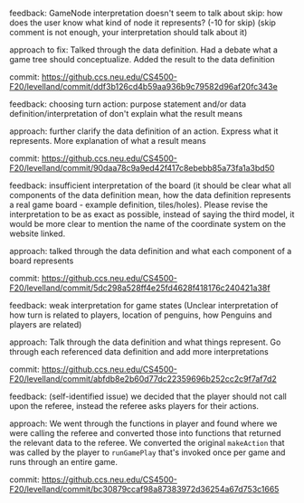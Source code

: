 feedback: GameNode interpretation doesn't seem to talk about skip: how does the user know what kind of node it represents? (-10 for skip) (skip comment is not enough, your interpretation should talk about it)

approach to fix: Talked through the data definition. Had a debate what a game tree should conceptualize. Added the result to the data definition

commit: https://github.ccs.neu.edu/CS4500-F20/levelland/commit/ddf3b126cd4b59aa936b9c79582d96af20fc343e

feedback: choosing turn action: purpose statement and/or data definition/interpretation of <Action> don't explain what the result means

approach: further clarify the data definition of an action. Express what it represents. More explanation of what a result means

commit: https://github.ccs.neu.edu/CS4500-F20/levelland/commit/90daa78c9a9ed42f417c8ebebb85a73fa1a3bd50

feedback: insufficient interpretation of the board (it should be clear what all components of the data definition mean, how the data definition represents a real game board - example definition, tiles/holes). Please revise the interpretation to be as exact as possible, instead of saying the third model, it would be more clear to mention the name of the coordinate system on the website linked.

approach: talked through the data definition and what each component of a board represents

commit: https://github.ccs.neu.edu/CS4500-F20/levelland/commit/5dc298a528ff4e25fd4628f418176c240421a38f

feedback: weak interpretation for game states (Unclear interpretation of how turn is related to players, location of penguins, how Penguins and players are related)

approach: Talk through the data definition and what things represent. Go through each referenced data definition and add more interpretations

commit: https://github.ccs.neu.edu/CS4500-F20/levelland/commit/abfdb8e2b60d77dc22359696b252cc2c9f7af7d2

feedback: (self-identified issue) we decided that the player should not call upon the referee, instead the referee asks players for their actions.

approach: We went through the functions in player and found where we were calling the referee and converted those into functions that returned
the relevant data to the referee. We converted the original `makeAction` that was called by the player to `runGamePlay` that's invoked once per
game and runs through an entire game.

commit: https://github.ccs.neu.edu/CS4500-F20/levelland/commit/bc30879ccaf98a87383972d36254a67d753c1665
